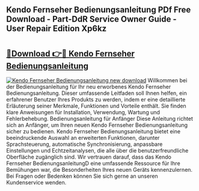 ## Kendo Fernseher Bedienungsanleitung PDf Free Download - Part-DdR Service Owner Guide - User Repair Edition Xp6kz

# <h2><a href="http://df2rh4.blite.top/?on=Kendo+Fernseher+Bedienungsanleitung">🔗Download 👉🔴 Kendo Fernseher Bedienungsanleitung</a></h2>

[![Kendo Fernseher Bedienungsanleitung new download](https://i.imgur.com/lujVjoI.png)](http://df2rh4.blite.top/?on=Kendo+Fernseher+Bedienungsanleitung)
Willkommen bei der Bedienungsanleitung für Ihr neu erworbenes Kendo Fernseher Bedienungsanleitung. Dieser umfassende Leitfaden soll Ihnen helfen, ein erfahrener Benutzer Ihres Produkts zu werden, indem er eine detaillierte Erläuterung seiner Merkmale, Funktionen und Vorteile enthält. Sie finden klare Anweisungen für Installation, Verwendung, Wartung und Fehlerbehebung. Bedienungsanleitung für Anfänger Diese Anleitung richtet sich an Anfänger, um Ihren neuen Kendo Fernseher Bedienungsanleitung sicher zu bedienen. Kendo Fernseher Bedienungsanleitung bietet eine beeindruckende Auswahl an erweiterten Funktionen, darunter Sprachsteuerung, automatische Synchronisierung, anpassbare Einstellungen und Echtzeitanalysen, die alle über die benutzerfreundliche Oberfläche zugänglich sind. Wir vertrauen darauf, dass das Kendo Fernseher BedienungsanleitungD eine umfassende Ressource für Ihre Bemühungen war, die Besonderheiten Ihres neuen Geräts kennenzulernen. Bei Fragen oder Bedenken können Sie sich gerne an unseren Kundenservice wenden.
